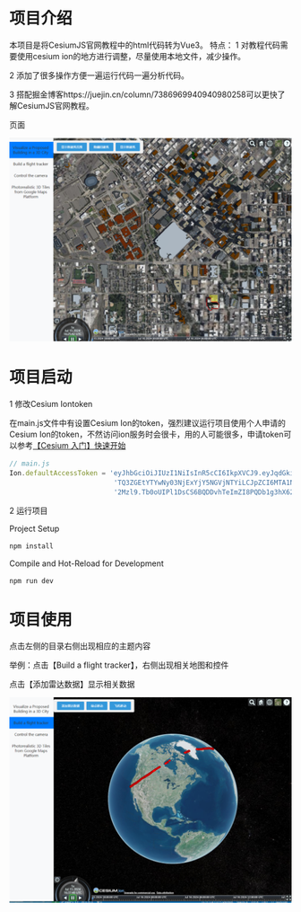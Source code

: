 # 项目介绍

本项目是将CesiumJS官网教程中的html代码转为Vue3。
特点：
1 对教程代码需要使用cesium ion的地方进行调整，尽量使用本地文件，减少操作。

2 添加了很多操作方便一遍运行代码一遍分析代码。

3 搭配掘金博客https://juejin.cn/column/7386969940940980258可以更快了解CesiumJS官网教程。

页面

![1721060768264](image/README/1721060768264.png)


# 项目启动

1 修改Cesium Iontoken

在main.js文件中有设置Cesium Ion的token，强烈建议运行项目使用个人申请的Cesium Ion的token，不然访问ion服务时会很卡，用的人可能很多，申请token可以参考[【Cesium 入门】快速开始](https://juejin.cn/post/7388096340503494696)

```js
// main.js
Ion.defaultAccessToken = 'eyJhbGciOiJIUzI1NiIsInR5cCI6IkpXVCJ9.eyJqdGkiOiJlZDNiMDU1Yi0zNTM0L' + 
                          'TQ3ZGEtYTYwNy03NjExYjY5NGVjNTYiLCJpZCI6MTA1NDE2LCJpYXQiOjE2NjEwODc' + 
                          '2Mzl9.Tb0oUIPl1DsCS6BQDDvhTeImZI8PQDb1g3hX62SopF0';
```

2 运行项目

Project Setup

```sh
npm install
```

Compile and Hot-Reload for Development

```sh
npm run dev
```



# 项目使用

点击左侧的目录右侧出现相应的主题内容

举例：点击【Build a flight tracker】，右侧出现相关地图和控件

点击【添加雷达数据】显示相关数据

![image-20240716003759502](image-20240716003759502.png)

